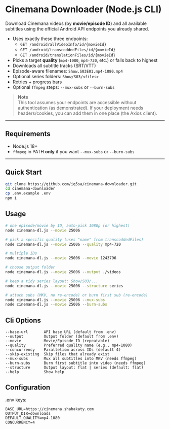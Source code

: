 # Cinemana Downloader (Node.js CLI)

Download Cinemana videos (by **movie/episode ID**) and all available subtitles using the official Android API endpoints you already shared.

- Uses exactly these three endpoints:
    - `GET /android/allVideoInfo/id/{movieId}`
    - `GET /android/transcoddedFiles/id/{movieId}`
    - `GET /android/translationFiles/id/{movieId}`
- Picks a target **quality** (`mp4-1080`, `mp4-720`, etc.) or falls back to highest
- Downloads all subtitle tracks (SRT/VTT)
- Episode-aware filenames: `Show.S03E01.mp4-1080.mp4`
- Optional series folders: `Show/S03/<files>`
- Retries + progress bars
- Optional `ffmpeg` steps: `--mux-subs` or `--burn-subs`

> **Note**  
> This tool assumes your endpoints are accessible without authentication (as demonstrated). If your deployment needs headers/cookies, you can add them in one place (the Axios client).

---

## Requirements

- Node.js 18+
- `ffmpeg` in PATH **only** if you want `--mux-subs` or `--burn-subs`

---

## Quick Start

```bash
git clone https://github.com/iq5sa/cinemana-downloader.git
cd cinemana-downloader
cp .env.example .env
npm i
```

## Usage

```bash
# one episode/movie by ID, auto-pick 1080p (or highest)
node cinemana-dl.js --movie 25006

# pick a specific quality (uses "name" from transcoddedFiles)
node cinemana-dl.js --movie 25006 --quality mp4-720

# multiple IDs
node cinemana-dl.js --movie 25006 --movie 1243796

# choose output folder
node cinemana-dl.js --movie 25006 --output ./videos

# keep a tidy series layout: Show/S03/...
node cinemana-dl.js --movie 25006 --structure series

# attach subs (MKV, no re-encode) or burn first sub (re-encode)
node cinemana-dl.js --movie 25006 --mux-subs
node cinemana-dl.js --movie 25006 --burn-subs
```

## Cli Options
```
--base-url       API base URL (default from .env)
--output         Output folder (default from .env)
--movie          Movie/Episode ID (repeatable)
--quality        Preferred quality name (e.g., mp4-1080)
--concurrency    Parallelism across IDs (default 4)
--skip-existing  Skip files that already exist
--mux-subs       Mux all subtitles into MKV (needs ffmpeg)
--burn-subs      Burn first subtitle into video (needs ffmpeg)
--structure      Output layout: flat | series (default: flat)
--help           Show help
```

## Configuration
.env keys:
```
BASE_URL=https://cinemana.shabakaty.com
OUTPUT_DIR=downloads
DEFAULT_QUALITY=mp4-1080
CONCURRENCY=4
```